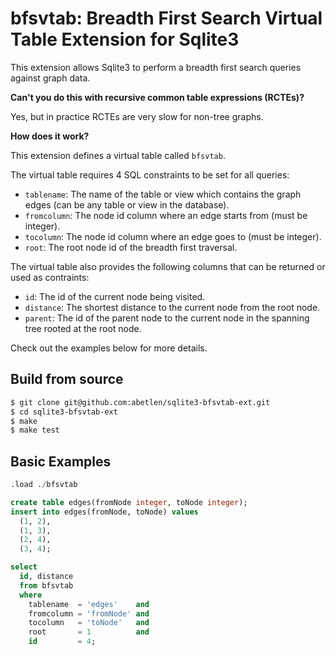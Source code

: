 # bfsvtab: Breadth First Search Virtual Table Extension for Sqlite3

This extension allows Sqlite3 to perform a breadth first search queries against graph data.

**Can't you do this with recursive common table expressions (RCTEs)?**

Yes, but in practice RCTEs are very slow for non-tree graphs.

**How does it work?**

This extension defines a virtual table called `bfsvtab`.

The virtual table requires 4 SQL constraints to be set for all queries:
- `tablename`: The name of the table or view which contains the graph edges (can be any table or view in the database).
- `fromcolumn`: The node id column where an edge starts from (must be integer).
- `tocolumn`: The node id column where an edge goes to (must be integer).
- `root`: The root node id of the breadth first traversal.

The virtual table also provides the following columns that can be returned or used as contraints:
- `id`: The id of the current node being visited.
- `distance`: The shortest distance to the current node from the root node.
- `parent`: The id of the parent node to the current node in the spanning tree rooted at the root node.

Check out the examples below for more details.

## Build from source

```bash
$ git clone git@github.com:abetlen/sqlite3-bfsvtab-ext.git
$ cd sqlite3-bfsvtab-ext
$ make
$ make test
```

## Basic Examples

```sql
.load ./bfsvtab

create table edges(fromNode integer, toNode integer);
insert into edges(fromNode, toNode) values
  (1, 2),
  (1, 3),
  (2, 4),
  (3, 4);

select 
  id, distance 
  from bfsvtab 
  where 
    tablename  = 'edges'    and
    fromcolumn = 'fromNode' and
    tocolumn   = 'toNode'   and
    root       = 1          and
    id         = 4;
```

